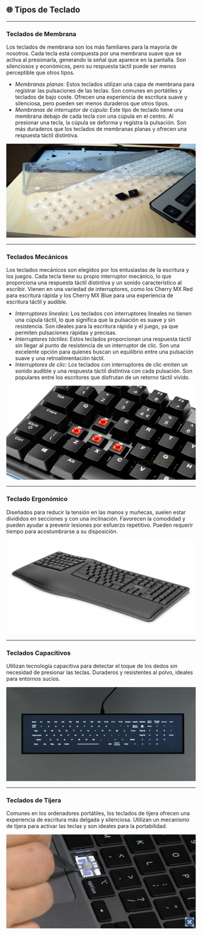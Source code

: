 ## 🌐 Tipos de Teclado

---
### Teclados de Membrana
Los teclados de membrana son los más familiares para la mayoría de nosotros. Cada tecla está compuesta por una membrana suave que se activa al presionarla, generando la señal que aparece en la pantalla. Son silenciosos y económicos, pero su respuesta táctil puede ser menos perceptible que otros tipos.
- *Membranas planas*: Estos teclados utilizan una capa de membrana para registrar las pulsaciones de las teclas. Son comunes en portátiles y teclados de bajo coste. Ofrecen una experiencia de escritura suave y silenciosa, pero pueden ser menos duraderos que otros tipos.
- *Membranas de interruptor de cúpula*: Este tipo de teclado tiene una membrana debajo de cada tecla con una cúpula en el centro. Al presionar una tecla, la cúpula se deforma y registra la pulsación. Son más duraderos que los teclados de membranas planas y ofrecen una respuesta táctil distintiva.

<img src="img/membrana.jpg" alt="membrana" width="600" height="250">

--- 
### Teclados Mecánicos
Los teclados mecánicos son elegidos por los entusiastas de la escritura y los juegos. Cada tecla tiene su propio interruptor mecánico, lo que proporciona una respuesta táctil distintiva y un sonido característico al escribir. Vienen en una variedad de interruptores, como los Cherry MX Red para escritura rápida y los Cherry MX Blue para una experiencia de escritura táctil y audible.
- *Interruptores lineales*: Los teclados con interruptores lineales no tienen una cúpula táctil, lo que significa que la pulsación es suave y sin resistencia. Son ideales para la escritura rápida y el juego, ya que permiten pulsaciones rápidas y precisas.
- *Interruptores táctiles*: Estos teclados proporcionan una respuesta táctil sin llegar al punto de resistencia de un interruptor de clic. Son una excelente opción para quienes buscan un equilibrio entre una pulsación suave y una retroalimentación táctil.
- *Interruptores de clic*: Los teclados con interruptores de clic emiten un sonido audible y una respuesta táctil distintiva con cada pulsación. Son populares entre los escritores que disfrutan de un retorno táctil vívido.

<img src="img/mecanico.webp" alt="mecanico" width="600" height="250">

---
### Teclado Ergonómico
Diseñados para reducir la tensión en las manos y muñecas, suelen estar divididos en secciones y con una inclinación. Favorecen la comodidad y pueden ayudar a prevenir lesiones por esfuerzo repetitivo. Pueden requerir tiempo para acostumbrarse a su disposición.

<img src="img/ergonomico.jpg" alt="ergonomico" width="600" height="250">

---
### Teclados Capacitivos
Utilizan tecnología capacitiva para detectar el toque de los dedos sin necesidad de presionar las teclas. Duraderos y resistentes al polvo, ideales para entornos sucios.

<img src="img/capacitivo.jpg" alt="capacitivo" width="600" height="250">

---
### Teclados de Tijera
Comunes en los ordenadores portátiles, los teclados de tijera ofrecen una experiencia de escritura más delgada y silenciosa. Utilizan un mecanismo de tijera para activar las teclas y son ideales para la portabilidad.

<img src="img/tijera.webp" alt="tijera" width="600" height="250">
